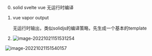 0. solid svelte vue 无运行时编译

1. vue vapor output

   

   无运行时输出，类似solidjs的编译策略，先生成一个基本的template

2. ![image-20221021151531254](C:\Users\moush\AppData\Roaming\Typora\typora-user-images\image-20221021151531254.png)

![image-20221021151540157](C:\Users\moush\AppData\Roaming\Typora\typora-user-images\image-20221021151540157.png)